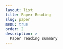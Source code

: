 ```yaml
---
layout: list
title: Paper Reading
slug: paper
menu: true
order: 2
description: >
  Paper reading summary
---
```


